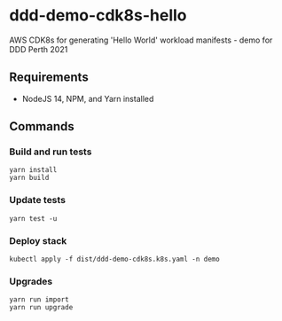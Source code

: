 # ddd-demo-cdk8s-hello

AWS CDK8s for generating 'Hello World' workload manifests - demo for DDD Perth 2021

## Requirements

- NodeJS 14, NPM, and Yarn installed

## Commands

### Build and run tests

```
yarn install
yarn build
```

### Update tests

```
yarn test -u
```

### Deploy stack

```
kubectl apply -f dist/ddd-demo-cdk8s.k8s.yaml -n demo
```

### Upgrades

```
yarn run import
yarn run upgrade
```
